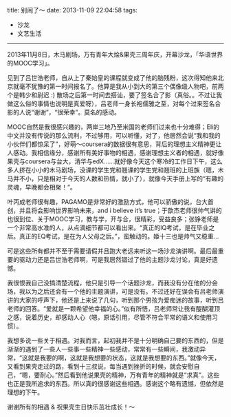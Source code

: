 title: 别闹了～
date: 2013-11-09 22:04:58
tags:
- 沙龙
- 文艺生活

---

2013年11月8日，木马剧场，万有青年大烩&果壳三周年庆，开幕沙龙，「华语世界的MOOC学习」。

见到了吕世浩老师，自从上了秦始皇的课程就变成了他的脑残粉，这次得知他来北京就毫不犹豫的第一时间报名了。他算是我从小到大的第三个偶像级人物吧，前两个是韩少和尉迟 :) 散场之后第一时间去搭讪，要了签名合了影（真俗。。不过让我做这么俗的事情也说明是真爱呀），吕老师一身长袍儒雅之至，对每个过来签名合影的人说“谢谢”，“很荣幸”。莫名的感动。

<!-- more -->

MOOC自然是我很感兴趣的，两岸三地乃至米国的老师们过来也十分难得；Eli的中文并没有传说的那么流利，不过够用，可以听懂，对了，他居然会说“我和我的小伙伴们都惊呆了”，好萌～coursera的数据很有意思，背后的理想主义精神更让人感动。我相信缘分，感谢所有美好事物的相遇，感谢理想主义者的相遇，就好像果壳与coursera与台大，清华与edX……就好像今天这个寒冷的工作日下午，这么多人挤在小小的木马剧场，没课的学生党和翘课的学生党和翘班的上班族（嗯，木马并不小，只是相对于今天的人数和热情，就小了），就像今天手册上写的“有趣的灵魂，早晚都会相聚！”。

叶丙成老师很有趣，PAGAMO是非常好的激励方式，他可以骄傲的说，台大首创，并且将会影响世界影响未来，and i believe it’s true；于歆杰老师很帅气讲的也很到位、关于MOOC学习，教与学，开与合，很精彩，受益良多；张铮老师是一个非常高水准的人，从点滴细节都可以看出来。“真正的IQ考试，是在毕业之后。真正的EQ考试，是在为人父母之后。”，蛮触动的。姬十三也是帅气又稳重…

可是这些所有都并不至于需要请假并且跑大老远来听这一场沙龙演讲啊。最后最重要的驱动力还是吕世浩老师啊，可是我居然错过了他的主题沙龙讨论，真是好遗憾。

我很恨我自己没搞清楚流程，他只是引导一个话题沙龙，而我没有分在他的分会场，我以为之后还会有一个他的主题演讲，可是没有。不过还好在误会有吕老师演讲的大家的呼声下，他还是上来说了几句，听到那个男孩为爱痴迷的故事，听到吕老师的回答。“爱就是一颗希望他幸福的心。”似有所悟，吕老师常让我有醍醐灌顶之感，说着历史，却感动人心（嗯，原话引用，尽管不符合平常的语义和使用习惯）。

我想多说一些关于相遇。对我而言，起初我并不是十分明确自己要的东西的，但是渐渐的遇到了一些人一些事一些精神一些感动，常常有一些瞬间，我激动异常，“这就是我要的啊，这就是我想要的状态，这就是我想要的东西。”就像今天，又看到果壳走过的路，看到十三叔说，每当遇到挫折的时候，就会安慰自己，“嗯，要耐心。”然后看到他说果壳的精神，万有青年的精神就是“求真”。这些也正是我所追求的东西。所以真的很感谢这些相遇。感谢这个略有遗憾，但依然是理想的下午。

谢谢所有的相遇 & 祝果壳生日快乐茁壮成长！～